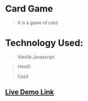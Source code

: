 # Card Game

>It is a game of card

# Technology Used:

>Vanilla Javascript

>Html5

>Css3

## [Live Demo Link](https://kanzariamine.github.io/Card_Game/)
